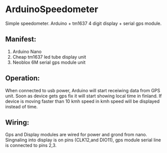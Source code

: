 # ArduinoSpeedometer
Simple speedometer. Arduino + tm1637 4 digit display + serial gps module.

## Manifest:
1. Arduino Nano
2. Cheap tm1637 led tube display unit
3. Neoblox 6M serial gps module unit

## Operation:
When connected to usb power, Arduino will start receiwing data from GPS unit. Soon as device gets gps fix it will start showing local time in finland. If device is moving faster than 10 kmh speed in kmh speed will be displayed instead of time.

## Wiring:
Gps and Display modules are wired for power and grond from nano. Singnaling into display is on pins (CLK12,and DIO11), gps module serial line is connected to pins 2,3.
